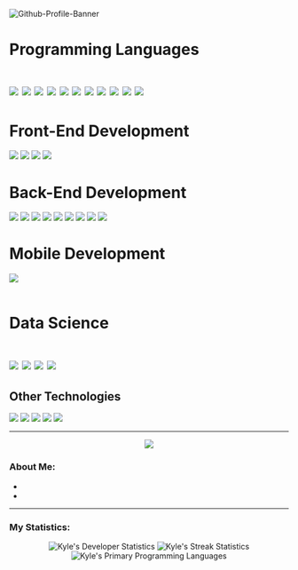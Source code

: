 ![Github-Profile-Banner](https://github.com/Kynot54/Kynot54/assets/36772228/d3048018-de91-44f3-83cf-d814f1edbc85)
<h1> Programming Languages <h1/>
  <div id="languages">
    <img src="https://img.shields.io/badge/C-grey?style=for-the-badge&logo=c&logoColor=white"/>
    <img src="https://img.shields.io/badge/C&#43&#43-blue?style=for-the-badge&logo=cplusplus&logoColor=white"/>
    <img src="https://img.shields.io/badge/Python-yellow?style=for-the-badge&logo=python&logoColor=3776AB"/>
    <img src="https://img.shields.io/badge/Rust-CE422B?style=for-the-badge&logo=rust&logoColor=281C1C"/>
    <img src="https://img.shields.io/badge/Kotlin-orange?style=for-the-badge&logo=kotlin"/>
    <img src="https://img.shields.io/badge/HTML5-grey?style=for-the-badge&logo=html5"/>
    <img src="https://img.shields.io/badge/CSS3-grey?style=for-the-badge&logo=css3"/>
    <img src="https://img.shields.io/badge/JavaScript-grey?style=for-the-badge&logo=javascript"/>
    <img src="https://img.shields.io/badge/go-white?style=for-the-badge&logo=go"/>
    <img src="https://img.shields.io/badge/PHP-8993be?style=for-the-badge&logo=php"/>
    <img src="https://img.shields.io/badge/SQL-purple?style=for-the-badge"/>
  </div>
<h1> Front-End Development </h1>
  <div id="frontend">
    <img src="https://img.shields.io/badge/React-343a46?style=for-the-badge&logo=react"/>
    <img src="https://img.shields.io/badge/Next&#46js-black?style=for-the-badge&logo=next&#46js"/>
    <img src="https://img.shields.io/badge/Svelte-grey?style=for-the-badge&logo=svelte"/>
    <img src="https://img.shields.io/badge/Reactstrap&#47Bootstrap-red?style=for-the-badge&logo=bootstrap"/>
  </div>
<h1> Back-End Development </h1>
  <div id="backend">
    <img src="https://img.shields.io/badge/MariaDB-white?style=for-the-badge&logo=mariadb&logoColor=C0765A"/>
    <img src="https://img.shields.io/badge/MySQL-blue?style=for-the-badge&logo=mysql"/>
    <img src="https://img.shields.io/badge/SQLite3-blue?style=for-the-badge&logo=sqlite"/>
    <img src="https://img.shields.io/badge/Flask-grey?style=for-the-badge&logo=flask"/>
    <img src="https://img.shields.io/badge/FastAPI-red?style=for-the-badge&logo=fastapi"/>
    <img src="https://img.shields.io/badge/KrakenD-blue?style=for-the-badge"/>
    <img src="https://img.shields.io/badge/Redis-grey?style=for-the-badge&logo=redis"/>
    <img src="https://img.shields.io/badge/DynamoDB-grey?style=for-the-badge&logo=amazondynamodb"/>
    <img src="https://img.shields.io/badge/RabbitMQ-grey?style=for-the-badge&logo=rabbitmq"/>
  </div>
<h1> Mobile Development </h1>
  <div id="mobile">
    <img src="https://img.shields.io/badge/Android-blue?style=for-the-badge&logo=androidstudio"/>
  </div>
<br />
<h1>Data Science<h1>
  <div id="ds">
    <img src="https://img.shields.io/badge/OpenAI%20API-blue?style=for-the-badge&logo=openai"/>
    <img src="https://img.shields.io/badge/Pandas-blue?style=for-the-badge&logo=pandas"/>
    <img src="https://img.shields.io/badge/Numpy-blue?style=for-the-badge&logo=numpy"/>
    <img src="https://img.shields.io/badge/Scikit&#45Learn-blue?style=for-the-badge&logo=scikit&#45learn"/>
  </div>
<h2> Other Technologies </h1>
  <div id="other">
    <img src="https://img.shields.io/badge/Deno-blue?style=for-the-badge&logo=deno"/>
    <img src="https://img.shields.io/badge/Node&#46js-blue?style=for-the-badge&logo=node&#46js"/>
    <img src="https://img.shields.io/badge/Visual%20Studio&#47Code-grey?style=for-the-badge&logo=visualstudiocode"/>
    <img src="https://img.shields.io/badge/Git-grey?style=for-the-badge&logo=git"/>
    <img src="https://img.shields.io/badge/GitHub-grey?style=for-the-badge&logo=github"/>
  </div>

---
<div align="center">
  <img src="https://media.giphy.com/media/vhVqGkxDYxAaRbOWVp/giphy.gif"/>
</div>

### About Me:
- 
- 

---
### My Statistics:

<div id="footer" align="center" display="flex">
  <img src="https://github-readme-stats.vercel.app/api?username=Kynot54&theme=algolia&show_icons=true&hide_border=true&count_private=true" alt="Kyle's Developer Statistics"/>
  <img src="https://github-readme-streak-stats.herokuapp.com/?user=Kynot54&theme=algolia&hide_border=true" alt="Kyle's Streak Statistics"/>
  <img src="https://github-readme-stats.vercel.app/api/top-langs/?username=Kynot54&theme=algolia&show_icons=true&hide_border=true&layout=compact" alt="Kyle's Primary Programming Languages" />
</div>
